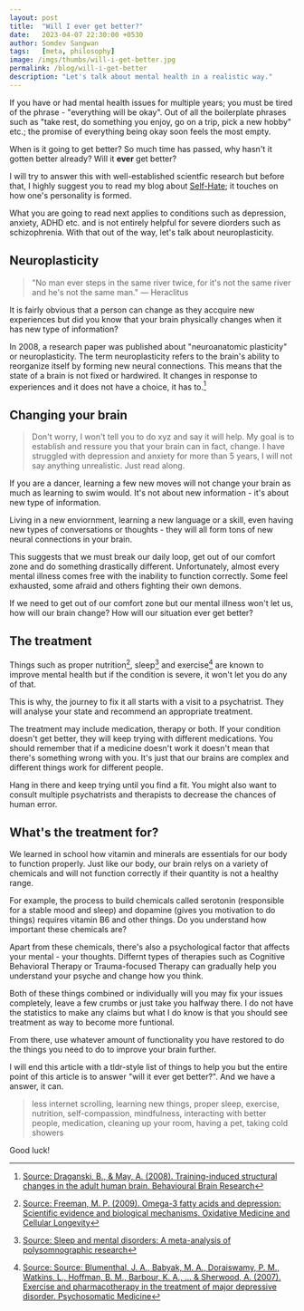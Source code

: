 ```yaml
---
layout: post
title:  "Will I ever get better?"
date:   2023-04-07 22:30:00 +0530
author: Somdev Sangwan
tags:   [meta, philosophy]
image: /imgs/thumbs/will-i-get-better.jpg
permalink: /blog/will-i-get-better
description: "Let's talk about mental health in a realistic way."
---
```


If you have or had mental health issues for multiple years; you must be tired of the phrase - "everything will be okay". Out of all the boilerplate phrases such as "take rest, do something you enjoy, go on a trip, pick a new hobby" etc.; the promise of everything being okay soon feels the most empty.  

When is it going to get better? So much time has passed, why hasn't it gotten better already? Will it **ever** get better?

I will try to answer this with well-established scientfic research but before that, I highly suggest you to read my blog about [Self-Hate](https://s0md3v.github.io/blog/self-hate-and-regrets); it touches on how one's personality is formed.

What you are going to read next applies to conditions such as depression, anxiety, ADHD etc. and is not entirely helpful for severe diorders such as schizophrenia. With that out of the way, let's talk about neuroplasticity.

## Neuroplasticity

> "No man ever steps in the same river twice, for it's not the same river and he's not the same man." ― Heraclitus

It is fairly obvious that a person can change as they accquire new experiences but did you know that your brain physically changes when it has new type of information?

In 2008, a research paper was published about "neuroanatomic plasticity" or neuroplasticity. The term neuroplasticity refers to the brain's ability to reorganize itself by forming new neural connections. This means that the state of a brain is not fixed or hardwired. It changes in response to experiences and it does not have a choice, it has to.[^neuroplasticity]

## Changing your brain

> Don't worry, I won't tell you to do xyz and say it will help. My goal is to establish and ressure you that your brain can in fact, change. I have struggled with depression and anxiety for more than 5 years, I will not say anything unrealistic. Just read along.

If you are a dancer, learning a few new moves will not change your brain as much as learning to swim would. It's not about new information - it's about new type of information. 

Living in a new enviornment, learning a new language or a skill, even having new types of conversations or thoughts - they will all form tons of new neural connections in your brain.

This suggests that we must break our daily loop, get out of our comfort zone and do something drastically different. Unfortunately, almost every mental illness comes free with the inability to function correctly. Some feel exhausted, some afraid and others fighting their own demons.  

If we need to get out of our comfort zone but our mental illness won't let us, how will our brain change? How will our situation ever get better?

## The treatment

Things such as proper nutrition[^nutrition], sleep[^sleep] and exercise[^exercise] are known to improve mental health but if the condition is severe, it won't let you do any of that.

This is why, the journey to fix it all starts with a visit to a psychatrist. They will analyse your state and recommend an appropriate treatment.

The treatment may include medication, therapy or both. If your condition doesn't get better, they will keep trying with different medications. You should remember that if a medicine doesn't work it doesn't mean that there's something wrong with you. It's just that our brains are complex and different things work for different people.  
  
Hang in there and keep trying until you find a fit. You might also want to consult multiple psychatrists and therapists to decrease the chances of human error.

## What's the treatment for?

We learned in school how vitamin and minerals are essentials for our body to function properly. Just like our body, our brain relys on a variety of chemicals and will not function correctly if their quantity is not a healthy range.  
  
For example, the process to build chemicals called serotonin (responsible for a stable mood and sleep) and dopamine (gives you motivation to do things) requires vitamin B6 and other things. Do you understand how important these chemicals are?

Apart from these chemicals, there's also a psychological factor that affects your mental - your thoughts. Differnt types of therapies such as Cognitive Behavioral Therapy or Trauma-focused Therapy can gradually help you understand your psyche and change how you think.

Both of these things combined or individually will you may fix your issues completely, leave a few crumbs or just take you halfway there. I do not have the statistics to make any claims but what I do know is that you should see treatment as way to become more funtional.

From there, use whatever amount of functionality you have restored to do the things you need to do to improve your brain further.

I will end this article with a tldr-style list of things to help you but the entire point of this article is to answer "will it ever get better?". And we have a answer, it can.

> less internet scrolling, learning new things, proper sleep, exercise, nutrition, self-compassion, mindfulness, interacting with better people, medication, cleaning up your room, having a pet, taking cold showers

Good luck!

[^neuroplasticity]: [Source: Draganski, B., & May, A. (2008). Training-induced structural changes in the adult human brain. Behavioural Brain Research](https://pubmed.ncbi.nlm.nih.gov/18378330/)
[^nutrition]: [Source: Freeman, M. P. (2009). Omega-3 fatty acids and depression: Scientific evidence and biological mechanisms. Oxidative Medicine and Cellular Longevity](https://www.ncbi.nlm.nih.gov/pmc/articles/PMC3976923/)
[^sleep]: [Source: Sleep and mental disorders: A meta-analysis of polysomnographic research](https://pubmed.ncbi.nlm.nih.gov/21300408/)
[^exercise]: [Source: Source: Blumenthal, J. A., Babyak, M. A., Doraiswamy, P. M., Watkins, L., Hoffman, B. M., Barbour, K. A., … & Sherwood, A. (2007). Exercise and pharmacotherapy in the treatment of major depressive disorder. Psychosomatic Medicine](https://www.ncbi.nlm.nih.gov/pmc/articles/PMC2702700/)
